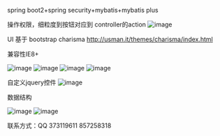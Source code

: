 spring boot2+spring security+mybatis+mybatis plus

操作权限，细粒度到按钮对应到 controller的action
![image](https://raw.githubusercontent.com/roytian1217/rt-mag/master/rt-mag/src/main/webapp/resource/images/readme/domain.png)

UI 基于 bootstrap charisma http://usman.it/themes/charisma/index.html

兼容性IE8+

![image](https://raw.githubusercontent.com/roytian1217/rt-mag/master/rt-mag/src/main/webapp/resource/images/readme/login.png)
![image](https://raw.githubusercontent.com/roytian1217/rt-mag/master/rt-mag/src/main/webapp/resource/images/readme/index.png)
![image](https://raw.githubusercontent.com/roytian1217/rt-mag/master/rt-mag/src/main/webapp/resource/images/readme/selop.png)
![image](https://raw.githubusercontent.com/roytian1217/rt-mag/master/rt-mag/src/main/webapp/resource/images/readme/selaction.png)

自定义jquery控件
![image](https://raw.githubusercontent.com/roytian1217/rt-mag/master/rt-mag/src/main/webapp/resource/images/readme/kj.png)

数据结构

![image](https://raw.githubusercontent.com/roytian1217/rt-mag/master/rt-mag/src/main/webapp/resource/images/readme/datastructure1.png)
![image](https://raw.githubusercontent.com/roytian1217/rt-mag/master/rt-mag/src/main/webapp/resource/images/readme/datastructure3.png)

联系方式：QQ 373119611 857258318
